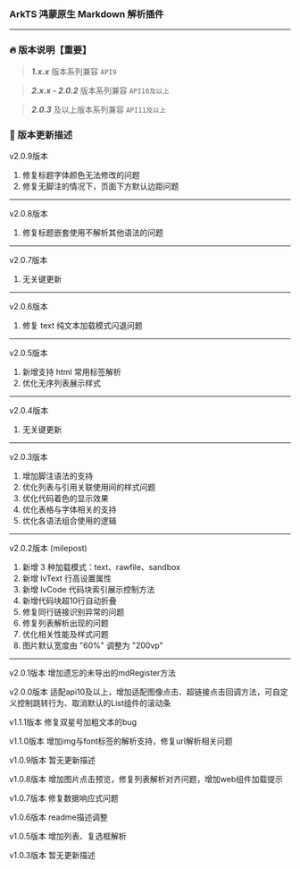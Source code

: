 ### ArkTS 鸿蒙原生 Markdown 解析插件

---

### 🔥 版本说明【重要】

> ***1.x.x*** 版本系列兼容 `API9`

> ***2.x.x - 2.0.2*** 版本系列兼容 `API10及以上`

> ***2.0.3*** 及以上版本系列兼容 `API11及以上`

### 🍺 版本更新描述

v2.0.9版本

1. 修复标题字体颜色无法修改的问题
2. 修复无脚注的情况下，页面下方默认边距问题

---

v2.0.8版本

1. 修复标题嵌套使用不解析其他语法的问题

---

v2.0.7版本

1. 无关键更新

---

v2.0.6版本

1. 修复 text 纯文本加载模式闪退问题

---

v2.0.5版本

1. 新增支持 html 常用标签解析
2. 优化无序列表展示样式

---

v2.0.4版本

1. 无关键更新

---

v2.0.3版本

1. 增加脚注语法的支持
2. 优化列表与引用关联使用间的样式问题
3. 优化代码着色的显示效果
4. 优化表格与字体相关的支持
5. 优化各语法组合使用的逻辑

---

v2.0.2版本 (milepost)

1. 新增 3 种加载模式：text、rawfile、sandbox
2. 新增 lvText 行高设置属性
3. 新增 lvCode 代码块索引展示控制方法
4. 新增代码块超10行自动折叠
5. 修复同行链接识别异常的问题
6. 修复列表解析出现的问题
7. 优化相关性能及样式问题
8. 图片默认宽度由 "60%" 调整为 "200vp"

---

v2.0.1版本 增加遗忘的未导出的mdRegister方法

v2.0.0版本 适配api10及以上，增加适配图像点击、超链接点击回调方法，可自定义控制跳转行为、取消默认的List组件的滚动条

v1.1.1版本 修复双星号加粗文本的bug

v1.1.0版本 增加img与font标签的解析支持，修复url解析相关问题

v1.0.9版本 暂无更新描述

v1.0.8版本 增加图片点击预览，修复列表解析对齐问题，增加web组件加载提示

v1.0.7版本 修复数据响应式问题

v1.0.6版本 readme描述调整

v1.0.5版本 增加列表、复选框解析

v1.0.3版本 暂无更新描述
